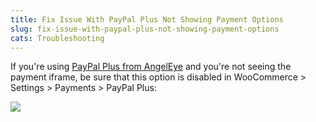 ```yaml
---
title: Fix Issue With PayPal Plus Not Showing Payment Options
slug: fix-issue-with-paypal-plus-not-showing-payment-options
cats: Troubleshooting
---
```


If you're using [PayPal Plus from AngelEye](https://www.angelleye.com/product/woocommerce-paypal-plus-plugin/) and you're not seeing the payment iframe, be sure that this option is disabled in WooCommerce &gt; Settings &gt; Payments &gt; PayPal Plus:

![](https://s3.amazonaws.com/helpscout.net/docs/assets/5bdde2822c7d3a01757ac42e/images/5fadb3a6cff47e0017d31527/file-InGnUuDDHB.png)